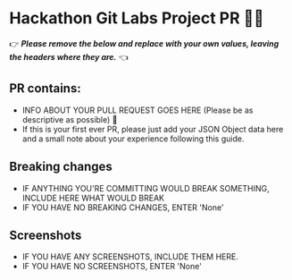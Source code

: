# Hackathon Git Labs Project PR 🎉🎉

👉 _**Please remove the below and replace with your own values, leaving the headers where they are.**_ 👈

## PR contains:
- INFO ABOUT YOUR PULL REQUEST GOES HERE (Please be as descriptive as possible) 🤜
- If this is your first ever PR, please just add your JSON Object data here and a small note about your experience following this guide.

## Breaking changes
- IF ANYTHING YOU'RE COMMITTING WOULD BREAK SOMETHING, INCLUDE HERE WHAT WOULD BREAK
- IF YOU HAVE NO BREAKING CHANGES, ENTER 'None'

## Screenshots
- IF YOU HAVE ANY SCREENSHOTS, INCLUDE THEM HERE.
- IF YOU HAVE NO SCREENSHOTS, ENTER 'None'